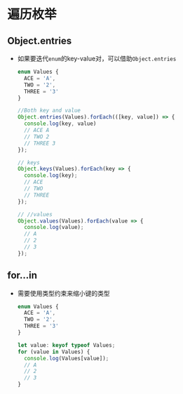 # 遍历枚举

## Object.entries

  - 如果要迭代`enum`的key-value对，可以借助`Object.entries`

    ```typescript
    enum Values {
      ACE = 'A',
      TWO = '2',
      THREE = '3'
    }

    //Both key and value
    Object.entries(Values).forEach(([key, value]) => {
      console.log(key, value)
      // ACE A
      // TWO 2
      // THREE 3
    });

    // keys
    Object.keys(Values).forEach(key => {
      console.log(key);
      // ACE
      // TWO
      // THREE
    });

    // //values
    Object.values(Values).forEach(value => {
      console.log(value);
      // A
      // 2
      // 3
    });
    ```

## for...in

  - 需要使用类型约束来缩小键的类型

    ```typescript
    enum Values {
      ACE = 'A',
      TWO = '2',
      THREE = '3'
    }

    let value: keyof typeof Values;
    for (value in Values) {
      console.log(Values[value]);
      // A
      // 2
      // 3
    }
    ```
